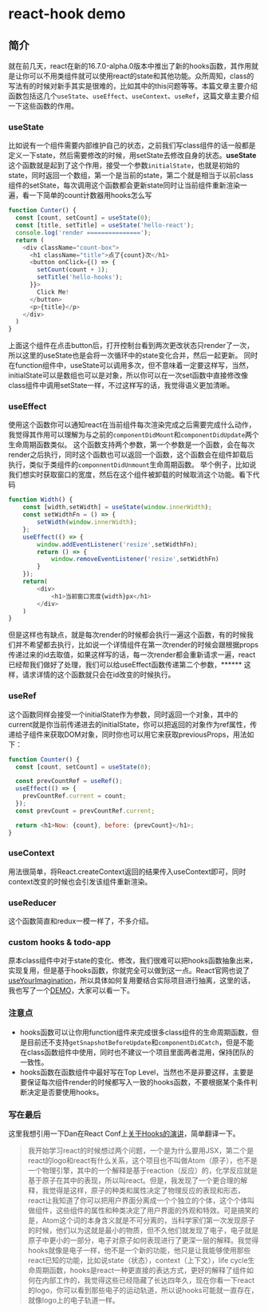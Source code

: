 # react-hook demo

## 简介
就在前几天，react在新的16.7.0-alpha.0版本中推出了新的hooks函数，其作用就是让你可以不用类组件就可以使用react的state和其他功能。众所周知，class的写法有的时候对新手其实是很难的，比如其中的this问题等等。本篇文章主要介绍函数包括这几个`useState`、`useEffect`、`useContext`、`useRef`，这篇文章主要介绍一下这些函数的作用。

### useState
比如说有一个组件需要内部维护自己的状态，之前我们写class组件的话一般都是定义一下state，然后需要修改的时候，用setState去修改自身的状态。**useState**这个函数就是起到了这个作用，接受一个参数`initialState`，也就是初始的state，同时返回一个数组，第一个是当前的state，第二个就是相当于以前class组件的setState，每次调用这个函数都会更新state同时让当前组件重新渲染一遍，看一下简单的count计数器用hooks怎么写
```javascript
function Cunter() {
  const [count, setCount] = useState(0);
  const [title, setTitle] = useState('hello-react');
  console.log('render ===============');
  return (
    <div className="count-box">
      <h1 className="title">点了{count}次</h1>
      <button onClick={() => {
        setCount(count + 1);
        setTitle('hello-hooks');
      }}>
        Click Me!
      </button>
      <p>{title}</p>
    </div>
  )
}
```
上面这个组件在点击button后，打开控制台看到两次更改状态只render了一次，所以这里的useState也是会将一次循环中的state变化合并，然后一起更新。
同时在function组件中，useState可以调用多次，但不意味着一定要这样写，当然，initialState可以是数组也可以是对象，所以你可以在一次set函数中直接修改像class组件中调用setState一样，不过这样写的话，我觉得语义更加清晰。


### useEffect
使用这个函数你可以通知react在当前组件每次渲染完成之后需要完成什么动作，我觉得其作用可以理解为与之前的`componentDidMount`和`componentDidUpdate`两个生命周期函数类似。
这个函数支持两个参数，第一个参数是一个函数，会在每次render之后执行，同时这个函数也可以返回一个函数，这个函数会在组件卸载后执行，类似于类组件的`componnentDidUnmount`生命周期函数。
举个例子，比如说我们想实时获取窗口的宽度，然后在这个组件被卸载的时候取消这个功能。看下代码
```javascript
function Width() {
    const [width,setWidth] = useState(window.innerWidth);
    const setWidthFn = () => {
        setWidth(window.innerWidth);
    };
    useEffect(() => {
        window.addEventListener('resize',setWidthFn);
        return () => {
            window.removeEventListener('resize',setWidthFn)
        }
    });
    return(
        <div>
            <h1>当前窗口宽度{width}px</h1>
        </div>
    )
}
```
但是这样也有缺点，就是每次render的时候都会执行一遍这个函数，有的时候我们并不希望都去执行，比如说一个详情组件在第一次render的时候会跟根据props传递过来的id去取值，如果这样写的话，每一次render都会重新请求一遍，react已经帮我们做好了处理，我们可以给useEffect函数传递第二个参数，****** 这样，请求详情的这个函数就只会在id改变的时候执行。

### useRef
这个函数同样会接受一个initialState作为参数，同时返回一个对象，其中的current就是你当前传递进去的initialState，你可以把返回的对象作为ref属性，传递给子组件来获取DOM对象，同时你也可以用它来获取previousProps，用法如下：
```javascript
function Counter() {
  const [count, setCount] = useState(0);

  const prevCountRef = useRef();
  useEffect(() => {
    prevCountRef.current = count;
  });
  const prevCount = prevCountRef.current;

  return <h1>Now: {count}, before: {prevCount}</h1>;
}
```

### useContext
用法很简单，将React.createContext返回的结果传入useContext即可，同时context改变的时候也会引发该组件重新渲染。

### useReducer
这个函数简直和redux一模一样了，不多介绍。

### custom hooks & todo-app
原本class组件中对于state的变化、修改，我们很难可以把hooks函数抽象出来，实现复用，但是基于hooks函数，你就完全可以做到这一点。React官网也说了[useYourImagination](https://reactjs.org/docs/hooks-custom.html#useyourimagination)，所以具体如何复用要结合实际项目进行抽离，这里的话，我也写了一个[DEMO]()，大家可以看一下。

### 注意点
- hooks函数可以让你用function组件来完成很多class组件的生命周期函数，但是目前还不支持`getSnapshotBeforeUpdate`和`componentDidCatch`，但是不能在class函数组件中使用，同时也不建议一个项目里面两者混用，保持团队的一致性。
- hooks函数在函数组件中最好写在Top Level，当然也不是非要这样，主要是要保证每次组件render的时候都写入一致的hooks函数，不要根据某个条件判断决定是否要使用hooks。 

### 写在最后
这里我想引用一下Dan在React Conf上[关于Hooks的演讲](https://www.youtube.com/watch?v=dpw9EHDh2bM)，简单翻译一下。
> 我开始学习react的时候想过两个问题，一个是为什么要用JSX，第二个是react的logo和react有什么关系，这个项目也不叫做Atom（原子），也不是一个物理引擎，其中的一个解释是基于reaction（反应）的，化学反应就是基于原子在其中的表现，所以叫react。但是，我发现了一个更合理的解释，我觉得是这样，原子的种类和属性决定了物理反应的表现和形态，react让我知道了你可以把用户界面分离成一个个独立的个体，这个个体叫做组件，这些组件的属性和种类决定了用户界面的外观和特效。可是搞笑的是，Atom这个词的本身含义就是不可分离的，当科学家们第一次发现原子的时候，他们以为这就是最小的物质，但不久他们就发现了电子，电子就是原子中更小的一部分，电子对原子如何表现进行了更深一层的解释。我觉得hooks就像是电子一样，他不是一个新的功能，他只是让我能够使用那些react已知的功能，比如说state（状态），context（上下文），life cycle生命周期函数，hooks是react一种更直接的表达方式，更好的解释了组件如何在内部工作的，我觉得这些已经隐藏了长达四年久，现在你看一下react的logo，你可以看到那些电子的运动轨道，所以说hooks可能就一直存在，就像logo上的电子轨道一样。


